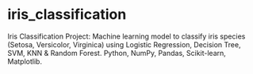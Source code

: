 # iris_classification
Iris Classification Project: Machine learning model to classify iris species (Setosa, Versicolor, Virginica) using Logistic Regression, Decision Tree, SVM, KNN &amp; Random Forest. Python, NumPy, Pandas, Scikit-learn, Matplotlib.
